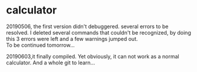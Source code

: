# calculator

20190506, the first version didn't debuggered.
several errors to be resolved.
I deleted several commands that couldn't be recognized, by doing this 3 errors were left and a few warnings jumped out.  
To be continued tomorrow...

20190603,it finally compiled.
Yet obviously, it can not work as a normal calculator.
And a whole git to learn...
